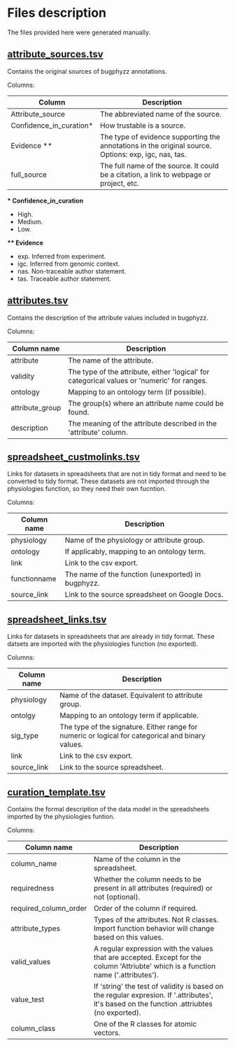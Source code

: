 # Files description

The files provided here were generated manually.

## [attribute_sources.tsv](./attribute_sources.tsv)

Contains the original sources of bugphyzz annotations.

Columns:

| Column | Description |
| --- | --- |
| Attribute_source | The abbreviated name of the source. |
| Confidence_in_curation\*| How trustable is a source. |
| Evidence \*\* | The type of evidence supporting the annotations in the original source. Options: exp, igc, nas, tas. |
| full_source | The full name of the source. It could be a citation, a link to webpage or project, etc. |

**\* Confidence_in_curation**
- High.
- Medium.
- Low.

**\*\* Evidence**
- exp. Inferred from experiment.
- igc. Inferred from genomic context.
- nas. Non-traceable author statement.
- tas. Traceable author statement. 

## [attributes.tsv](./attributes.tsv)

Contains the description of the attribute values included in bugphyzz.

Columns:

| Column name | Description |
| --- | --- |
| attribute | The name of the attribute. |
| validity | The type of the attribute, either 'logical' for categorical values or 'numeric' for ranges. |
| ontology | Mapping to an ontology term (if possible). |
| attribute_group | The group(s) where an attribute name could be found. |
| description | The meaning of the attribute described in the 'attribute' column. |

## [spreadsheet_custmolinks.tsv](./spreadsheet_customlinks.tsv)

Links for datasets in spreadsheets that are not in tidy format and need to be
converted to tidy format. These datasets are not imported through the 
physiologies function, so they need their own fucntion.

Columns:

| Column name | Description |
| --- | --- |
| physiology | Name of the physiology or attribute group. |
| ontology | If applicably, mapping to an ontology term. |
| link | Link to the csv export. |
| functionname | The name of the function (unexported) in bugphyzz. |
| source_link |  Link to the source spreadsheet on Google Docs. |


## [spreadsheet_links.tsv](./spreadsheet_links.tsv)

Links for datasets in spreadsheets that are already in tidy format.
These datsets are imported with the physiologies function (no exported).

Columns:

| Column name | Description |
| --- | --- |
| physiology | Name of the dataset. Equivalent to attribute group. |
| ontolgy | Mapping to an ontology term if applicable. |
| sig_type | The type of the signature. Either range for numeric or logical for categorical and binary values. |
| link | Link to the csv export. |
| source_link | Link to the source spreadsheet. |

## [curation_template.tsv](./curation_template.tsv)

Contains the formal description of the data model in the spreadsheets imported
by the physiologies funtion.

Columns:

| Column name | Description |
| --- | --- |
| column_name | Name of the column in the spreadsheet. |
| requiredness | Whether the column needs to be present in all attributes (required) or not (optional). |
| required_column_order | Order of the column if required. |
| attribute_types | Types of the attributes. Not R classes. Import function behavior will change based on this values. |
| valid_values | A regular expression with the values that are accepted. Except for the column 'Attriubte' which is a function name ('.attributes'). |
| value_test | If 'string' the test of validity is based on the regular expresion. If '.attributes', it's based on the function .attriubtes (no exported). |
| column_class | One of the R classes for atomic vectors. |

